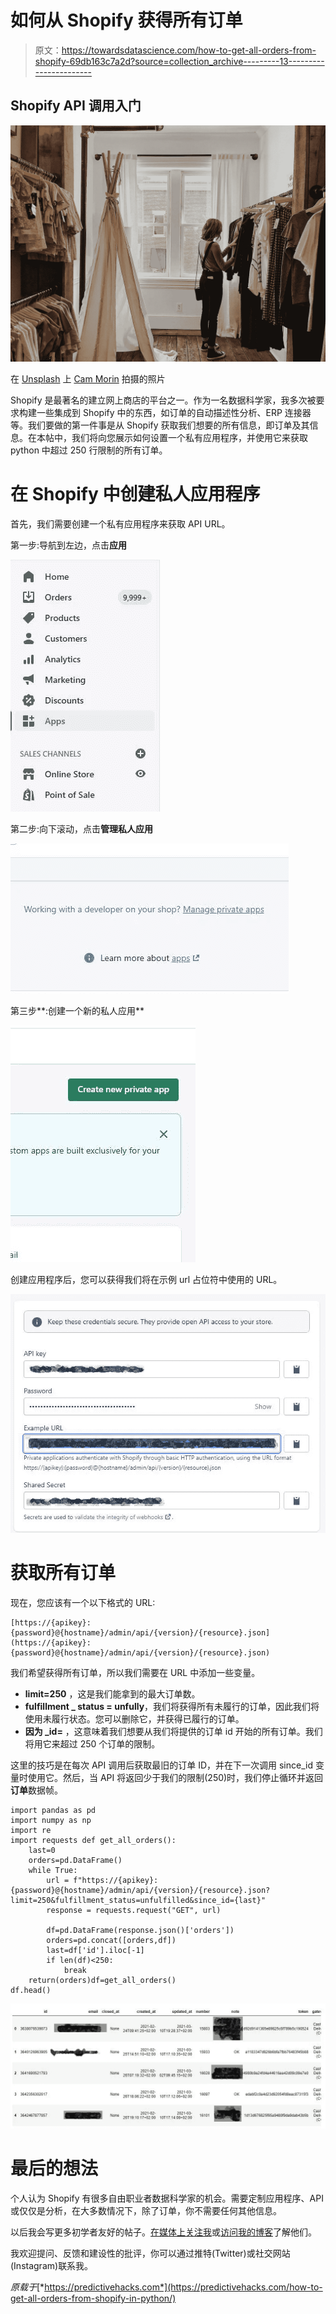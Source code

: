# 如何从 Shopify 获得所有订单

> 原文：<https://towardsdatascience.com/how-to-get-all-orders-from-shopify-69db163c7a2d?source=collection_archive---------13----------------------->

## Shopify API 调用入门

![](img/a92e30df8df88308d0bd02fb61fab575.png)

在 [Unsplash](https://unsplash.com/s/photos/shopping?utm_source=unsplash&utm_medium=referral&utm_content=creditCopyText) 上 [Cam Morin](https://unsplash.com/@camorin13?utm_source=unsplash&utm_medium=referral&utm_content=creditCopyText) 拍摄的照片

Shopify 是最著名的建立网上商店的平台之一。作为一名数据科学家，我多次被要求构建一些集成到 Shopify 中的东西，如订单的自动描述性分析、ERP 连接器等。我们要做的第一件事是从 Shopify 获取我们想要的所有信息，即订单及其信息。在本帖中，我们将向您展示如何设置一个私有应用程序，并使用它来获取 python 中超过 250 行限制的所有订单。

# 在 Shopify 中创建私人应用程序

首先，我们需要创建一个私有应用程序来获取 API URL。

第一步:导航到左边，点击**应用**

![](img/17757c31c405f26d44bcd088bbacac98.png)

第二步:向下滚动，点击**管理私人应用**

![](img/8131a67a3728c8d9dc58eddd4af11f32.png)

第三步**:创建一个新的私人应用**

![](img/764d3ec5e396dfdf75c8e7f3a919d08c.png)

创建应用程序后，您可以获得我们将在示例 url 占位符中使用的 URL。

![](img/df2d434325833764707f672aa2054fc8.png)

# 获取所有订单

现在，您应该有一个以下格式的 URL:

```
[https://{apikey}:{password}@{hostname}/admin/api/{version}/{resource}.json](https://{apikey}:{password}@{hostname}/admin/api/{version}/{resource}.json)
```

我们希望获得所有订单，所以我们需要在 URL 中添加一些变量。

*   **limit=250** ，这是我们能拿到的最大订单数。
*   **fulfillment _ status = unfully**，我们将获得所有未履行的订单，因此我们将使用未履行状态。您可以删除它，并获得已履行的订单。
*   **因为 _id=** ，这意味着我们想要从我们将提供的订单 id 开始的所有订单。我们将用它来超过 250 个订单的限制。

这里的技巧是在每次 API 调用后获取最旧的订单 ID，并在下一次调用 since_id 变量时使用它。然后，当 API 将返回少于我们的限制(250)时，我们停止循环并返回**订单**数据帧。

```
import pandas as pd
import numpy as np
import re
import requests def get_all_orders():
    last=0
    orders=pd.DataFrame()
    while True:
        url = f"https://{apikey}:{password}@{hostname}/admin/api/{version}/{resource}.json?limit=250&fulfillment_status=unfulfilled&since_id={last}"
        response = requests.request("GET", url)

        df=pd.DataFrame(response.json()['orders'])
        orders=pd.concat([orders,df])
        last=df['id'].iloc[-1]
        if len(df)<250:
            break
    return(orders)df=get_all_orders()
df.head()
```

![](img/f556cf8144de642e22855dbeb7e55f1d.png)

# 最后的想法

个人认为 Shopify 有很多自由职业者数据科学家的机会。需要定制应用程序、API 或仅仅是分析，在大多数情况下，除了订单，你不需要任何其他信息。

以后我会写更多初学者友好的帖子。[在媒体上关注我](https://medium.com/@billybonaros)或[访问我的博客](https://predictivehacks.com/)了解他们。

我欢迎提问、反馈和建设性的批评，你可以通过推特(Twitter)或社交网站(Instagram)联系我。

*原载于*[*https://predictivehacks.com*](https://predictivehacks.com/how-to-get-all-orders-from-shopify-in-python/)